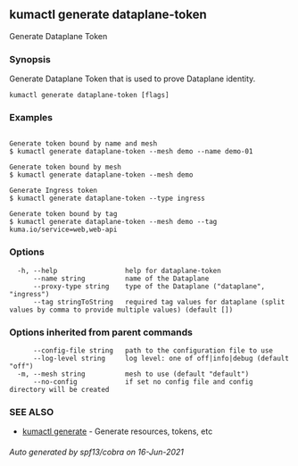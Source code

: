 ## kumactl generate dataplane-token

Generate Dataplane Token

### Synopsis

Generate Dataplane Token that is used to prove Dataplane identity.

```
kumactl generate dataplane-token [flags]
```

### Examples

```

Generate token bound by name and mesh
$ kumactl generate dataplane-token --mesh demo --name demo-01

Generate token bound by mesh
$ kumactl generate dataplane-token --mesh demo

Generate Ingress token
$ kumactl generate dataplane-token --type ingress

Generate token bound by tag
$ kumactl generate dataplane-token --mesh demo --tag kuma.io/service=web,web-api

```

### Options

```
  -h, --help                 help for dataplane-token
      --name string          name of the Dataplane
      --proxy-type string    type of the Dataplane ("dataplane", "ingress")
      --tag stringToString   required tag values for dataplane (split values by comma to provide multiple values) (default [])
```

### Options inherited from parent commands

```
      --config-file string   path to the configuration file to use
      --log-level string     log level: one of off|info|debug (default "off")
  -m, --mesh string          mesh to use (default "default")
      --no-config            if set no config file and config directory will be created
```

### SEE ALSO

* [kumactl generate](kumactl_generate.md)	 - Generate resources, tokens, etc

###### Auto generated by spf13/cobra on 16-Jun-2021
